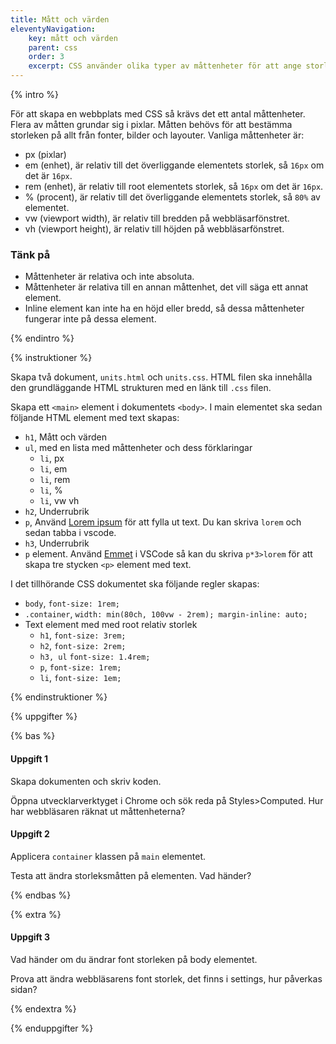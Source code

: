 ```yaml
---
title: Mått och värden
eleventyNavigation:
    key: mått och värden
    parent: css
    order: 3
    excerpt: CSS använder olika typer av måttenheter för att ange storleken på element, fonter och så vidare.
---
```


{% intro %}

För att skapa en webbplats med CSS så krävs det ett antal måttenheter. Flera av måtten grundar sig i pixlar. Måtten behövs för att bestämma storleken på allt från fonter, bilder och layouter.
Vanliga måttenheter är:

-   px (pixlar)
-   em (enhet), är relativ till det överliggande elementets storlek, så `16px` om det är `16px`.
-   rem (enhet), är relativ till root elementets storlek, så `16px` om det är `16px`.
-   % (procent), är relativ till det överliggande elementets storlek, så `80%` av elementet.
-   vw (viewport width), är relativ till bredden på webbläsarfönstret.
-   vh (viewport height), är relativ till höjden på webbläsarfönstret.

### Tänk på

-   Måttenheter är relativa och inte absoluta.
-   Måttenheter är relativa till en annan måttenhet, det vill säga ett annat element.
- Inline element kan inte ha en höjd eller bredd, så dessa måttenheter fungerar inte på dessa element.

{% endintro %}

{% instruktioner %}

Skapa två dokument, `units.html` och `units.css`. HTML filen ska innehålla den grundläggande HTML strukturen med en länk till `.css` filen.

Skapa ett `<main>` element i dokumentets `<body>`.
I main elementet ska sedan följande HTML element med text skapas:

-   `h1`, Mått och värden
-   `ul`, med en lista med måttenheter och dess förklaringar
    -   `li`, px
    -   `li`, em
    -   `li`, rem
    -   `li`, %
    -   `li`, vw vh
-   `h2`, Underrubrik
-   `p`, Använd [Lorem ipsum](https://www.lipsum.com/) för att fylla ut text. Du kan skriva `lorem` och sedan tabba i vscode.
-   `h3`, Underrubrik
-   `p` element. Använd [Emmet](https://emmet.io/) i VSCode så kan du skriva ```p*3>lorem``` för att skapa tre stycken `<p>` element med text.

I det tillhörande CSS dokumentet ska följande regler skapas:

-   `body`, `font-size: 1rem;`
-   `.container`, `width: min(80ch, 100vw - 2rem); margin-inline: auto;`
-   Text element med med root relativ storlek
    -   `h1`, `font-size: 3rem;`
    -   `h2`, `font-size: 2rem;`
    -   `h3, ul` `font-size: 1.4rem;`
    -   `p`, `font-size: 1rem;`
    -   `li`, `font-size: 1em;`

{% endinstruktioner %}

{% uppgifter %}

{% bas %}

#### Uppgift 1

Skapa dokumenten och skriv koden.

Öppna utvecklarverktyget i Chrome och sök reda på Styles>Computed.
Hur har webbläsaren räknat ut måttenheterna?

#### Uppgift 2

Applicera ```container``` klassen på `main` elementet.

Testa att ändra storleksmåtten på elementen. Vad händer?

{% endbas %}

{% extra %}

#### Uppgift 3

Vad händer om du ändrar font storleken på body elementet.

Prova att ändra webbläsarens font storlek, det finns i settings, hur påverkas sidan?

{% endextra %}

{% enduppgifter %}
